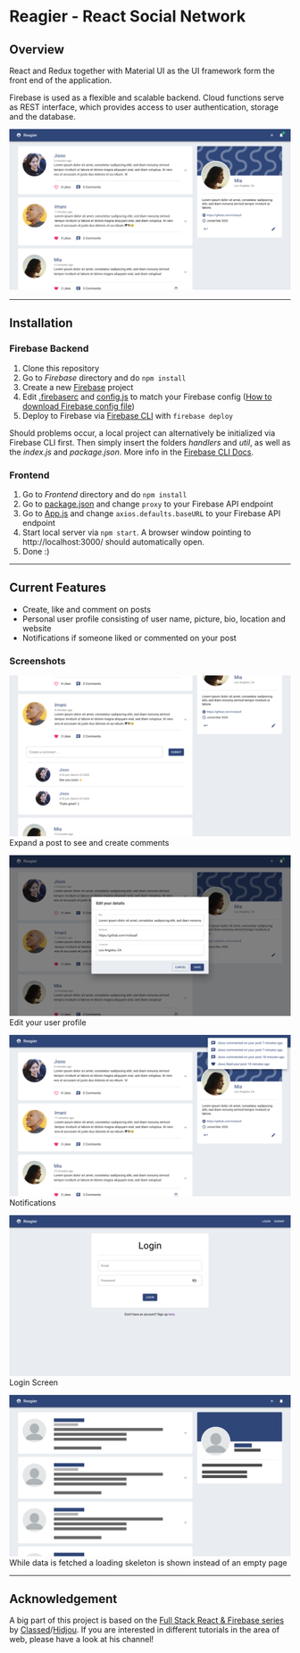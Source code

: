 # Reagier - React Social Network

## Overview

React and Redux together with Material UI as the UI framework form the front end of the application.

Firebase is used as a flexible and scalable backend. Cloud functions serve as REST interface, which provides access to user authentication, storage and the database.

![Overview](Screenshots/overview.png "Overview")

---

## Installation

### Firebase Backend

1. Clone this repository
2. Go to _Firebase_ directory and do `npm install`
3. Create a new [Firebase](https://firebase.google.com/) project
4. Edit [.firebaserc](Firebase/.firebaserc) and [config.js](Firebase/functions/util/config.js) to match your Firebase config ([How to download Firebase config file](https://support.google.com/firebase/answer/7015592?hl=en))
5. Deploy to Firebase via [Firebase CLI](https://firebase.google.com/docs/cli) with `firebase deploy`

Should problems occur, a local project can alternatively be initialized via Firebase CLI first. Then simply insert the folders _handlers_ and _util_, as well as the _index.js_ and _package.json_. More info in the [Firebase CLI Docs](https://firebase.google.com/docs/cli).

### Frontend

1. Go to _Frontend_ directory and do `npm install`
2. Go to [package.json](Frontend/package.json) and change `proxy` to your Firebase API endpoint
3. Go to [App.js](Frontend/src/App.js) and change `axios.defaults.baseURL` to your Firebase API endpoint
4. Start local server via `npm start`. A browser window pointing to http://localhost:3000/ should automatically open.
5. Done :)

---

## Current Features

- Create, like and comment on posts
- Personal user profile consisting of user name, picture, bio, location and website
- Notifications if someone liked or commented on your post

### Screenshots

![Comments](Screenshots/comments.png "Comments")
Expand a post to see and create comments

![Profile](Screenshots/edit_profile.png "Profile")
Edit your user profile

![Notifications](Screenshots/notifications.png "Notifications")
Notifications

![Login Screen](Screenshots/login.png "Login Screen")
Login Screen

![Loading Skeleton](Screenshots/loading_skeletons.png "Loading Skeleton")
While data is fetched a loading skeleton is shown instead of an empty page

---

## Acknowledgement

A big part of this project is based on the [Full Stack React & Firebase series](https://www.youtube.com/watch?v=RkBfu-W7tt0&list=PLMhAeHCz8S38ryyeMiBPPUnFAiWnoPvWP) by [Classed](https://www.youtube.com/channel/UC2-slOJImuSc20Drbf88qvg)/[Hidjou](https://github.com/hidjou). If you are interested in different tutorials in the area of web, please have a look at his channel!
